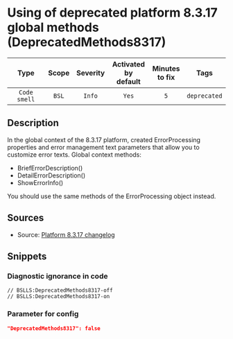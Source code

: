 # Using of deprecated platform 8.3.17 global methods (DeprecatedMethods8317)

| Type | Scope | Severity | Activated<br/>by default | Minutes<br/>to fix | Tags |
| :-: | :-: | :-: | :-: | :-: | :-: |
| `Code smell` | `BSL` | `Info` | `Yes` | `5` | `deprecated` |

<!-- Блоки выше заполняются автоматически, не трогать -->
## Description

<!-- Описание диагностики заполняется вручную. Необходимо понятным языком описать смысл и схему работу -->

In the global context of the 8.3.17 platform, created ErrorProcessing properties and error management text parameters that allow you to customize error texts. Global context methods:

- BriefErrorDescription()
- DetailErrorDescription()
- ShowErrorInfo()

You should use the same methods of the ErrorProcessing object instead.

## Sources

<!-- Необходимо указывать ссылки на все источники, из которых почерпнута информация для создания диагностики -->

- Source: [Platform 8.3.17 changelog](https://dl03.1c.ru/content/Platform/8_3_17_1386/1cv8upd_8_3_17_1386.htm)

## Snippets

<!-- Блоки ниже заполняются автоматически, не трогать -->
### Diagnostic ignorance in code

```bsl
// BSLLS:DeprecatedMethods8317-off
// BSLLS:DeprecatedMethods8317-on
```

### Parameter for config

```json
"DeprecatedMethods8317": false
```
